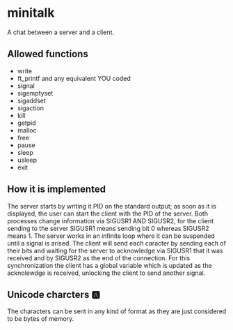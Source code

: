 # minitalk
A chat between a server and a client.
## Allowed functions
- write
- ft_printf and any equivalent YOU coded
- signal
- sigemptyset
- sigaddset
- sigaction
- kill
- getpid
- malloc
- free
- pause
- sleep
- usleep
- exit
## How it is implemented
The server starts by writing it PID on the standard output; as soon as it is displayed, the user can start the client with the PID of the server.
Both processes change information via SIGUSR1 AND SIGUSR2, for the client sending to the server SIGUSR1 means sending bit 0 whereas SIGUSR2 means 1. The server works in an infinite loop where it can be suspended until a signal is arised. The client will send each caracter by sending each of their bits and waiting for the server to acknowledge via SIGUSR1 that it was received and by SIGUSR2 as the end of the connection. For this synchronization the client has a global variable which is updated as the acknolewdge is received, unlocking the client to send another signal.
## Unicode charcters 🅰
The characters can be sent in any kind of format as they are just considered to be bytes of memory.

